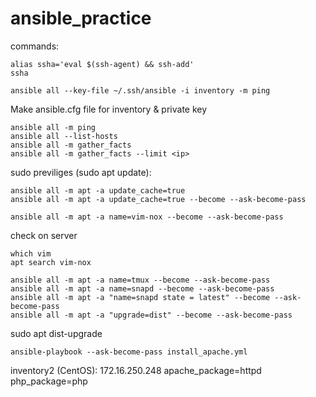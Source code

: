 # ansible_practice

commands:

```
alias ssha='eval $(ssh-agent) && ssh-add'
ssha
```

```
ansible all --key-file ~/.ssh/ansible -i inventory -m ping
```


Make ansible.cfg file for inventory & private key

```
ansible all -m ping
ansible all --list-hosts
ansible all -m gather_facts
ansible all -m gather_facts --limit <ip>
```

sudo previliges (sudo apt update): 

```
ansible all -m apt -a update_cache=true
ansible all -m apt -a update_cache=true --become --ask-become-pass
```

```
ansible all -m apt -a name=vim-nox --become --ask-become-pass
```

check on server
```
which vim
apt search vim-nox
```

```
ansible all -m apt -a name=tmux --become --ask-become-pass
ansible all -m apt -a name=snapd --become --ask-become-pass
ansible all -m apt -a "name=snapd state = latest" --become --ask-become-pass
ansible all -m apt -a "upgrade=dist" --become --ask-become-pass
```

sudo apt dist-upgrade


```
ansible-playbook --ask-become-pass install_apache.yml
```

inventory2 (CentOS):
172.16.250.248 apache_package=httpd php_package=php
